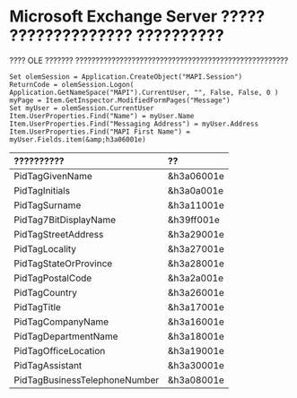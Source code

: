 
# Microsoft Exchange Server ????? ?????????????? ??????????

???? OLE ??????? ?????????????????????????????????????????????????????


```
Set olemSession = Application.CreateObject("MAPI.Session") 
ReturnCode = olemSession.Logon( Application.GetNameSpace("MAPI").CurrentUser, "", False, False, 0 ) 
myPage = Item.GetInspector.ModifiedFormPages("Message") 
Set myUser = olemSession.CurrentUser 
Item.UserProperties.Find("Name") = myUser.Name 
Item.UserProperties.Find("Messaging Address") = myUser.Address 
Item.UserProperties.Find("MAPI First Name") = myUser.Fields.item(&amp;h3a06001e)
```



|**??????????**|**??**|
|:-----|:-----|
|PidTagGivenName|&amp;h3a06001e|
|PidTagInitials|&amp;h3a0a001e|
|PidTagSurname|&amp;h3a11001e|
|PidTag7BitDisplayName|&amp;h39ff001e|
|PidTagStreetAddress|&amp;h3a29001e|
|PidTagLocality|&amp;h3a27001e|
|PidTagStateOrProvince|&amp;h3a28001e|
|PidTagPostalCode|&amp;h3a2a001e|
|PidTagCountry|&amp;h3a26001e|
|PidTagTitle|&amp;h3a17001e|
|PidTagCompanyName|&amp;h3a16001e|
|PidTagDepartmentName|&amp;h3a18001e|
|PidTagOfficeLocation|&amp;h3a19001e|
|PidTagAssistant|&amp;h3a30001e|
|PidTagBusinessTelephoneNumber|&amp;h3a08001e|
